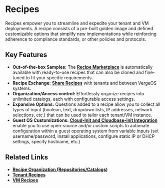 # Recipes

Recipes empower you to streamline and expedite your tenant and VM deployments. A recipe consists of a pre-built golden image and defined customizable options that simplify new implementations while reinforcing adherence to compliance standards, or other policies and protocols.


## Key Features

* **Out-of-the-box Samples:** The [**Recipe Marketplace**](/product-guide/automation/vm-recipes#included-vm-recipes) is automatically available with ready-to-use recipes that can also be cloned and fine-tuned to fit your specific requirements.
* **Recipe Exchange:** [**Share Recipes**](/product-guide/automation/recipes-organization#sharing-recipes) with tenants and between VergeOS systems. 
* **Organization/Access control:** Effortlessly organize recipes into unlimited catalogs, each with configurable access settings.
* **Expansive Options:** Questions added to a recipe allow you to collect all types of input (boolean, text, dropdown lists, IP addresses, network selections, etc.) that can be used to tailor each tenant/VM instance.
* **Guest OS Customizations:** [**Cloud-Init and Cloudbase-init Integration**](/product-guide/automation/vm-recipes#advanced-usage) enable you to use open-source and/or custom scripts to  automate configuration within a guest operating system from variable inputs (set username/password, install applications, configure static IP or DHCP settings, specify hostname, etc.)


## Related Links

* [**Recipe Organization (Repositories/Catalogs)**](/product-guide/automation/recipes-organization) 
* [**Tenant Recipes**](/product-guide/automation/tenant-recipes)
* [**VM Recipes**](/product-guide/automation/vm-recipes)
